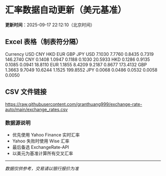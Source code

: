 # 汇率数据自动更新（美元基准）

**更新时间**：2025-09-17 22:12:10（北京时间）

## Excel 表格（制表符分隔）

Currency	USD	CNY	HKD	EUR	GBP	JPY
USD		7.1030	7.7760	0.8435	0.7319	146.2740
CNY	0.1408		1.0947	0.1188	0.1030	20.5933
HKD	0.1286	0.9135		0.1085	0.0941	18.8110
EUR	1.1855	8.4209	9.2187		0.8677	173.4132
GBP	1.3663	9.7049	10.6244	1.1525		199.8552
JPY	0.0068	0.0486	0.0532	0.0058	0.0050	

## CSV 文件链接

https://raw.githubusercontent.com/granthuang999/exchange-rate-auto/main/exchange_rates.csv

### 数据源说明
- 优先使用 Yahoo Finance 实时汇率
- Yahoo 失败时使用 Wise 汇率
- 最后备选 ExchangeRate-API
- 以美元为基准计算所有交叉汇率

---
*数据仅供参考，交易请以银行报价为准*